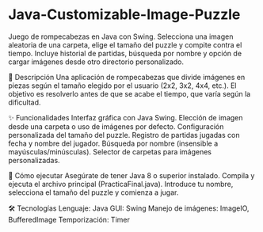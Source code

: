 # Java-Customizable-Image-Puzzle
Juego de rompecabezas en Java con Swing. Selecciona una imagen aleatoria de una carpeta, elige el tamaño del puzzle y compite contra el tiempo. Incluye historial de partidas, búsqueda por nombre y opción de cargar imágenes desde otro directorio personalizado.

🧩 Descripción
Una aplicación de rompecabezas que divide imágenes en piezas según el tamaño elegido por el usuario (2x2, 3x2, 4x4, etc.). El objetivo es resolverlo antes de que se acabe el tiempo, que varía según la dificultad.

✨ Funcionalidades
Interfaz gráfica con Java Swing.
Elección de imagen desde una carpeta o uso de imágenes por defecto.
Configuración personalizada del tamaño del puzzle.
Registro de partidas jugadas con fecha y nombre del jugador.
Búsqueda por nombre (insensible a mayúsculas/minúsculas).
Selector de carpetas para imágenes personalizadas.

🚀 Cómo ejecutar
Asegúrate de tener Java 8 o superior instalado.
Compila y ejecuta el archivo principal (PracticaFinal.java).
Introduce tu nombre, selecciona el tamaño del puzzle y comienza a jugar.

🛠️ Tecnologías
Lenguaje: Java
GUI: Swing
Manejo de imágenes: ImageIO, BufferedImage
Temporización: Timer
